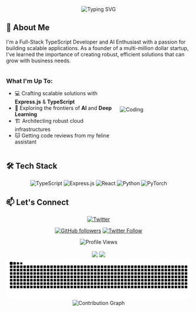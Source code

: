 <div align="center">
  <img src="https://readme-typing-svg.herokuapp.com?font=Fira+Code&weight=500&size=40&pause=1000&color=3B82F6&center=true&vCenter=true&width=600&height=100&lines=Hi+there!+%F0%9F%91%8B;I'm+a+Full-Stack+Developer;AI+Enthusiast+%F0%9F%A4%96" alt="Typing SVG" />
</div>



## 🚀 About Me

 I'm a Full-Stack TypeScript Developer and AI Enthusiast with a passion for building scalable applications. As a founder of a multi-million dollar startup, I've learned the importance of creating robust, efficient solutions that can grow with business needs.

<div style="display: flex; align-items: center; gap: 20px;">
  <div style="flex: 3;">
    <h3 style="margin-bottom: 10px;"> What I'm Up To:</h3>
    <ul>
      <li>💻 Crafting scalable solutions with <strong>Express.js</strong> & <strong>TypeScript</strong></li>
      <li>🤖 Exploring the frontiers of <strong>AI</strong> and <strong>Deep Learning</strong></li>
      <li>🏗️ Architecting robust cloud infrastructures</li>
      <li>🐱 Getting code reviews from my feline assistant</li>
    </ul>
  </div>
  <div style="flex: 2;">
    <img alt="Coding" width="300" src="https://media.giphy.com/media/qgQUggAC3Pfv687qPC/giphy.gif" style="max-width: 100%; height: auto;">
  </div>
</div>

## 🛠️ Tech Stack

<div align="center">
  
  ![TypeScript](https://img.shields.io/badge/-TypeScript-007ACC?style=for-the-badge&logo=typescript&logoColor=white)
  ![Express.js](https://img.shields.io/badge/-Express.js-000000?style=for-the-badge&logo=express&logoColor=white)
  ![React](https://img.shields.io/badge/-React-61DAFB?style=for-the-badge&logo=react&logoColor=black)
  ![Python](https://img.shields.io/badge/-Python-3776AB?style=for-the-badge&logo=python&logoColor=white)
  ![PyTorch](https://img.shields.io/badge/-PyTorch-EE4C2C?style=for-the-badge&logo=pytorch&logoColor=white)
</div>

## 📫 Let's Connect

<div align="center">
  
  [![Twitter](https://img.shields.io/badge/-Twitter-1DA1F2?style=for-the-badge&logo=twitter&logoColor=white)](https://twitter.com/mohitrsy)
  <!-- [![LinkedIn](https://img.shields.io/badge/-LinkedIn-0077B5?style=for-the-badge&logo=linkedin&logoColor=white)](https://linkedin.com/in/yourprofile) -->
  <!-- [![Portfolio](https://img.shields.io/badge/-Portfolio-000000?style=for-the-badge&logo=react&logoColor=white)](https://yourwebsite.com) -->
  
</div>

<div align="center">
  
  [![GitHub followers](https://img.shields.io/github/followers/mohit-rzy?style=social)](https://github.com/mohit-rzy)
  [![Twitter Follow](https://img.shields.io/twitter/follow/mohitrsy?style=social)](https://twitter.com/yourhandle)
  
</div>

<div align="center">
  <img src="https://komarev.com/ghpvc/?username=mohit-rzy&color=blue" alt="Profile Views">
</div>

<br/>

<div align="center">
  <img height="180em" src="https://github-readme-stats.vercel.app/api?username=mohit-rzy&show_icons=true&theme=tokyonight&include_all_commits=true&count_private=true"/>
  <img height="180em" src="https://github-readme-stats.vercel.app/api/top-langs/?username=mohit-rzy&layout=compact&langs_count=7&theme=tokyonight"/>
</div>

<div align="center">
  <img src="https://raw.githubusercontent.com/mohit-rzy/mohit-rzy/output/github-contribution-grid-snake.svg" alt="snake">
</div>

<!-- GitHub Activity Graph -->
<div align="center">
  <img src="https://github-readme-activity-graph.vercel.app/graph?username=mohit-rzy&theme=react-dark" alt="Contribution Graph">
</div> 